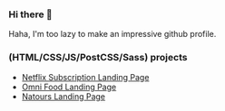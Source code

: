 ### Hi there 👋

<!--
**tmphat1312/tmphat1312** is a ✨ _special_ ✨ repository because its `README.md` (this file) appears on your GitHub profile.

Here are some ideas to get you started:

- 🔭 I’m currently working on ...
- 🌱 I’m currently learning ...
- 👯 I’m looking to collaborate on ...
- 🤔 I’m looking for help with ...
- 💬 Ask me about ...
- 📫 How to reach me: ...
- 😄 Pronouns: ...
- ⚡ Fun fact: ...
-->
 Haha, I'm too lazy to make an impressive github profile.
 
 ### (HTML/CSS/JS/PostCSS/Sass) projects
 - [Netflix Subscription Landing Page](https://minhphat-netflix-clone.netlify.app/)
 - [Omni Food Landing Page](https://minhphat-omnifood.netlify.app/)
 - [Natours Landing Page](https://minhphat-natours.netlify.app/) 
